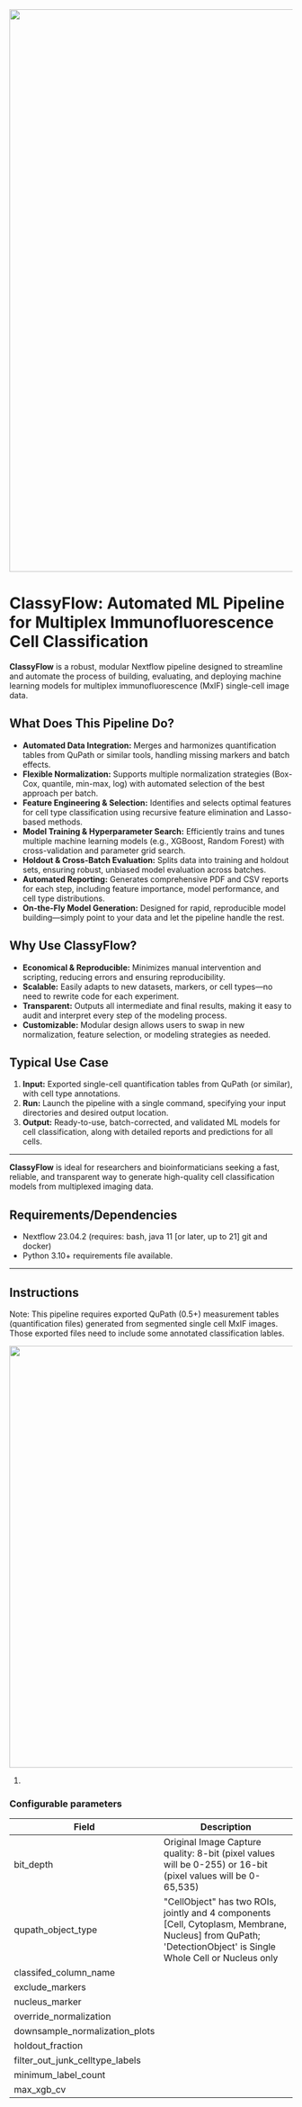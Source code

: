 <img src="https://github.com/dimi-lab/ClassyFlow/blob/main/images/classyFlow_banner.PNG" width="1000"/>


# ClassyFlow: Automated ML Pipeline for Multiplex Immunofluorescence Cell Classification

**ClassyFlow** is a robust, modular Nextflow pipeline designed to streamline and automate the process of building, evaluating, and deploying machine learning models for multiplex immunofluorescence (MxIF) single-cell image data. 

## What Does This Pipeline Do?

- **Automated Data Integration:** Merges and harmonizes quantification tables from QuPath or similar tools, handling missing markers and batch effects.
- **Flexible Normalization:** Supports multiple normalization strategies (Box-Cox, quantile, min-max, log) with automated selection of the best approach per batch.
- **Feature Engineering & Selection:** Identifies and selects optimal features for cell type classification using recursive feature elimination and Lasso-based methods.
- **Model Training & Hyperparameter Search:** Efficiently trains and tunes multiple machine learning models (e.g., XGBoost, Random Forest) with cross-validation and parameter grid search.
- **Holdout & Cross-Batch Evaluation:** Splits data into training and holdout sets, ensuring robust, unbiased model evaluation across batches.
- **Automated Reporting:** Generates comprehensive PDF and CSV reports for each step, including feature importance, model performance, and cell type distributions.
- **On-the-Fly Model Generation:** Designed for rapid, reproducible model building—simply point to your data and let the pipeline handle the rest.

## Why Use ClassyFlow?

- **Economical & Reproducible:** Minimizes manual intervention and scripting, reducing errors and ensuring reproducibility.
- **Scalable:** Easily adapts to new datasets, markers, or cell types—no need to rewrite code for each experiment.
- **Transparent:** Outputs all intermediate and final results, making it easy to audit and interpret every step of the modeling process.
- **Customizable:** Modular design allows users to swap in new normalization, feature selection, or modeling strategies as needed.

## Typical Use Case

1. **Input:** Exported single-cell quantification tables from QuPath (or similar), with cell type annotations.
2. **Run:** Launch the pipeline with a single command, specifying your input directories and desired output location.
3. **Output:** Ready-to-use, batch-corrected, and validated ML models for cell classification, along with detailed reports and predictions for all cells.

---

**ClassyFlow** is ideal for researchers and bioinformaticians seeking a fast, reliable, and transparent way to generate high-quality cell classification models from multiplexed imaging data.



## Requirements/Dependencies

-   Nextflow 23.04.2 (requires: bash, java 11 [or later, up to 21] git and docker)
-   Python 3.10+ requirements file available.
     
------------------------------------------------------------------------

## Instructions

Note: This pipeline requires exported QuPath (0.5+) measurement tables (quantification files) generated from segmented single cell MxIF images. Those exported files need to include some annotated classification lables.

<img src="https://github.com/dimi-lab/ClassyFlow/blob/main/images/qupath_example_exporting.PNG" width="750"/>

1. 






### Configurable parameters

| Field               |Description   |
|-------------|-----------------------------------------------------------|
| bit_depth | Original Image Capture quality: 8-bit (pixel values will be 0-255) or 16-bit (pixel values will be 0-65,535) |
| qupath\_object\_type |  "CellObject" has two ROIs, jointly and 4 components [Cell, Cytoplasm, Membrane, Nucleus] from QuPath; 'DetectionObject' is Single Whole Cell or Nucleus only|
| classifed\_column_name| |
| exclude_markers | |
| nucleus_marker | |
| override_normalization | |
| downsample\_normalization_plots | |
| holdout_fraction | |
| filter_out\_junk\_celltype_labels | |
| minimum\_label_count | |
| max\_xgb_cv | |







